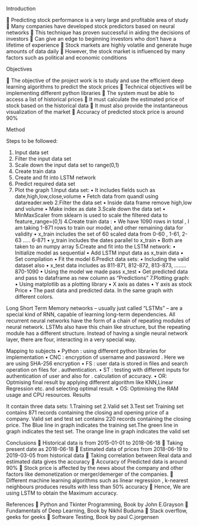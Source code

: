 Introduction
 
	Predicting stock performance is a very large and profitable area of study 
	Many companies have developed stock predictors based on neural networks 
	This technique has proven successful in aiding the decisions of investors
	Can give an edge to beginning investors who don’t have a lifetime of experience
	Stock markets are highly volatile and generate huge amounts of data daily
	However, the stock market is influenced by many factors such as political and economic conditions

Objectives
 
	The objective of the project work is to study and use the efficient deep  learning algorithms to predict the stock prices
	Technical objectives will be implementing different python libraries
	The system must be able to access a list of historical prices
	It must calculate the estimated price of stock based on the historical data
	It must also provide the instantaneous visualization of the market 
	Accuracy of predicted stock price is around 90%

Method

Steps to be followed:
1.	Input data set
2.	Filter the input data set
3.	Scale down the input data set to range(0,1)
4.	Create train data
5.	Create and fit into LSTM network
6.	Predict required data set
7.	Plot the graph
1.Input data set:
•	It includes fields such as date,high,low,close,volume
•	Fetch data from quandl using datareader.web
 2.Filter the data set
•	Inside data frame remove high,low and volume
•	Make index as date
 3.Scale down the data set 
•	MinMaxScaler from sklearn is used to scale the filtered data to feature_range=(0,1)
4.Create train data :
•	We have 1090 rows in total , I am taking  1-871 rows to train our model, and other remaining data for validity
•	x_train includes the set of 60 scaled data from 0-60 , 1-61, 2-63 ….. 6-871
•	y_train includes the dates parallel to x_train
•	Both are  taken to  an numpy array
5.Create and fit into the LSTM network:
•	Initialize model as sequential
•	Add LSTM input data as x_train data
•	Set compilation
•	Fit the model
6.Predict data sets:
•	Including the valid dataset also
•	 x_test data includes  as 811-871, 812-872, 813-873, …….. 870-1090 
•	Using the model we made  pass x_test 
•	Get predicted data and pass to dataframe as new column as “Predictions”
7.Plotting graph:
•	Using matplotlib as a plotting library
•	X axis as dates
•	Y axis as stock Price
•	The past data and predicted data. In the same graph with different colors.
 
 

Long Short Term Memory networks – usually just called “LSTMs” – are a special kind of RNN, capable of learning long-term dependencies.
All recurrent neural networks have the form of a chain of repeating modules of neural network. 
LSTMs also have this chain like structure, but the repeating module has a different structure. Instead of having a single neural network layer, there are four, interacting in a very special way.

Mapping to subjects
•	Python :  using different python libraries for implementation
•	CNC  : encryption of username and password . Here we are using SHA-256 encryption
•	FS  : user data is stored in files and search operation on files for                     .                 authentication.
•	ST : testing with different inputs for authentication of user and also for                .                 calculation of accuracy.
•	OR: Optmising final result by applying different algorithm like KNN,Linear Regression etc. and selecting optimal result.
•	OS: Optimising the RAM usage and CPU resources.
Results
 
It contain three data sets:
1.Training set
2.Valid set
3.Test set
Training set contains 871 records containing the closing and opening price of a company. Valid set and test set contains 220 records containing the closing price. The Blue line in graph indicates the training set.The green line in graph indicates the test set. The orange line in graph indicates the valid set 
 
 
Conclusions
	Historical data is from 2015-01-01 to 2018-06-18
	Taking present date as  2018-06-18
	Estimated data of prices from 2018-06-19 to 2019-03-05 from historical data
	Taking correlation between Real data and estimated data gives the accuracy
	Accuracy of Predicted data is around 90%
	Stock price is affected by the news about the company and other factors like demonetization or merger/demerger of the companies.
	Different machine learning algorithms such as linear regression , k-nearest neighbours produces results with less than 50% accuracy
	Hence, We are using LSTM to obtain the Maximum accuracy.

References
	Python and Tkinter Programming, Book by John E.Grayson
	Fundamentals of Deep Learning, Book by Nikhil Buduma
	Stack overflow, geeks for geeks
	Software Testing, Book by paul C.jorgensen  
